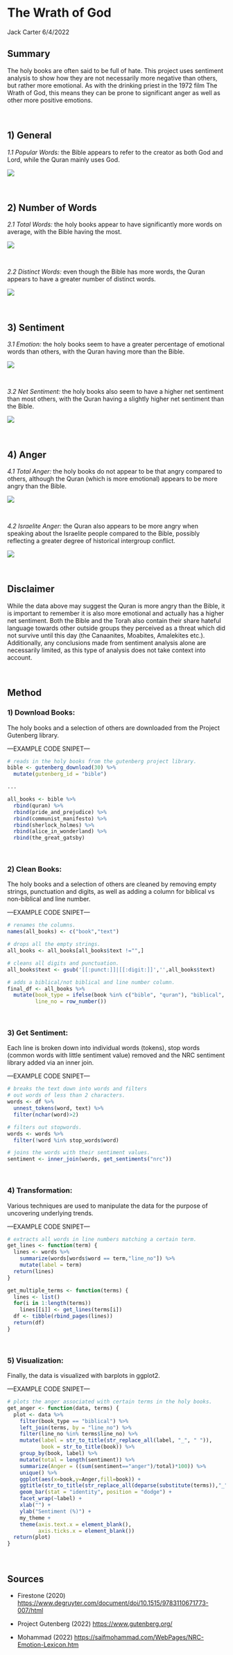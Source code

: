 The Wrath of God
================
Jack Carter
6/4/2022

## **Summary**

The holy books are often said to be full of hate. This project uses
sentiment analysis to show how they are not necessarily more negative
than others, but rather more emotional. As with the drinking priest in
the 1972 film The Wrath of God, this means they can be prone to
significant anger as well as other more positive emotions.

 

## **1) General**

*1.1 Popular Words:* the Bible appears to refer to the creator as both
God and Lord, while the Quran mainly uses God.

![](The-Wrath-of-God_files/figure-gfm/unnamed-chunk-1-1.png)<!-- -->

 

## **2) Number of Words**

*2.1 Total Words:* the holy books appear to have significantly more
words on average, with the Bible having the most.

![](The-Wrath-of-God_files/figure-gfm/unnamed-chunk-2-1.png)<!-- -->

 

*2.2 Distinct Words:* even though the Bible has more words, the Quran
appears to have a greater number of distinct words.

![](The-Wrath-of-God_files/figure-gfm/unnamed-chunk-3-1.png)<!-- -->

 

## **3) Sentiment**

*3.1 Emotion:* the holy books seem to have a greater percentage of
emotional words than others, with the Quran having more than the Bible.

![](The-Wrath-of-God_files/figure-gfm/unnamed-chunk-4-1.png)<!-- -->

 

*3.2 Net Sentiment:* the holy books also seem to have a higher net
sentiment than most others, with the Quran having a slightly higher net
sentiment than the Bible.

![](The-Wrath-of-God_files/figure-gfm/unnamed-chunk-5-1.png)<!-- -->

 

## **4) Anger**

*4.1 Total Anger:* the holy books do not appear to be that angry
compared to others, although the Quran (which is more emotional) appears
to be more angry than the Bible.

![](The-Wrath-of-God_files/figure-gfm/unnamed-chunk-6-1.png)<!-- -->

 

*4.2 Israelite Anger:* the Quran also appears to be more angry when
speaking about the Israelite people compared to the Bible, possibly
reflecting a greater degree of historical intergroup conflict.

![](The-Wrath-of-God_files/figure-gfm/unnamed-chunk-7-1.png)<!-- -->

 

## **Disclaimer**

While the data above may suggest the Quran is more angry than the Bible,
it is important to remember it is also more emotional and actually has a
higher net sentiment. Both the Bible and the Torah also contain their
share hateful language towards other outside groups they perceived as a
threat which did not survive until this day (the Canaanites, Moabites,
Amalekites etc.). Additionally, any conclusions made from sentiment
analysis alone are necessarily limited, as this type of analysis does
not take context into account.

 

## **Method**

### **1) Download Books:**

The holy books and a selection of others are downloaded from the Project
Gutenberg library.

—EXAMPLE CODE SNIPET—

``` r
# reads in the holy books from the gutenberg project library.
bible <- gutenberg_download(30) %>%
  mutate(gutenberg_id = "bible")

...

all_books <- bible %>%
  rbind(quran) %>%
  rbind(pride_and_prejudice) %>%
  rbind(communist_manifesto) %>%
  rbind(sherlock_holmes) %>%
  rbind(alice_in_wonderland) %>%
  rbind(the_great_gatsby)
```

 

### **2) Clean Books:**

The holy books and a selection of others are cleaned by removing empty
strings, punctuation and digits, as well as adding a column for biblical
vs non-biblical and line number.

—EXAMPLE CODE SNIPET—

``` r
# renames the columns. 
names(all_books) <- c("book","text")

# drops all the empty strings. 
all_books <- all_books[all_books$text !="",]

# cleans all digits and punctuation. 
all_books$text <- gsub('[[:punct:]]|[[:digit:]]','',all_books$text)

# adds a biblical/not biblical and line number column. 
final_df <- all_books %>%
  mutate(book_type = ifelse(book %in% c("bible", "quran"), "biblical", "non_biblical"),
         line_no = row_number())
```

 

### **3) Get Sentiment:**

Each line is broken down into individual words (tokens), stop words
(common words with little sentiment value) removed and the NRC sentiment
library added via an inner join.

—EXAMPLE CODE SNIPET—

``` r
# breaks the text down into words and filters 
# out words of less than 2 characters. 
words <- df %>%
  unnest_tokens(word, text) %>%
  filter(nchar(word)>2)

# filters out stopwords.
words <- words %>%
  filter(!word %in% stop_words$word)

# joins the words with their sentiment values. 
sentiment <- inner_join(words, get_sentiments("nrc"))
```

 

### **4) Transformation:**

Various techniques are used to manipulate the data for the purpose of
uncovering underlying trends.

—EXAMPLE CODE SNIPET—

``` r
# extracts all words in line numbers matching a certain term. 
get_lines <- function(term) {
  lines <- words %>%
    summarize(words[words$word == term,"line_no"]) %>%
    mutate(label = term)
  return(lines)
}

get_multiple_terms <- function(terms) {
  lines <- list()
  for(i in 1:length(terms))
    lines[[i]] <- get_lines(terms[i])
  df <- tibble(rbind_pages(lines))
  return(df)
}
```

 

### **5) Visualization:**

Finally, the data is visualized with barplots in ggplot2.

—EXAMPLE CODE SNIPET—

``` r
# plots the anger associated with certain terms in the holy books. 
get_anger <- function(data, terms) {
  plot <- data %>% 
    filter(book_type == "biblical") %>%
    left_join(terms, by = "line_no") %>%
    filter(line_no %in% terms$line_no) %>%
    mutate(label = str_to_title(str_replace_all(label, "_", " ")),
           book = str_to_title(book)) %>%
    group_by(book, label) %>%
    mutate(total = length(sentiment)) %>%
    summarize(Anger = ((sum(sentiment=="anger")/total)*100)) %>%
    unique() %>%
    ggplot(aes(x=book,y=Anger,fill=book)) +
    ggtitle(str_to_title(str_replace_all(deparse(substitute(terms)),"_"," "))) +
    geom_bar(stat = "identity", position = "dodge") +
    facet_wrap(~label) +
    xlab("") +
    ylab("Sentiment (%)") +
    my_theme +
    theme(axis.text.x = element_blank(),
          axis.ticks.x = element_blank())
  return(plot)
}
```

 

## **Sources**

  - Firestone (2020)
    <https://www.degruyter.com/document/doi/10.1515/9783110671773-007/html>

  - Project Gutenberg (2022) <https://www.gutenberg.org/>

  - Mohammad (2022)
    <https://saifmohammad.com/WebPages/NRC-Emotion-Lexicon.htm>
